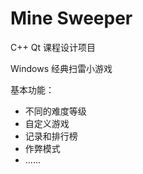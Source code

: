 # Mine Sweeper

C++ Qt 课程设计项目

Windows 经典扫雷小游戏

基本功能：

* 不同的难度等级
* 自定义游戏
* 记录和排行榜
* 作弊模式
* ......



